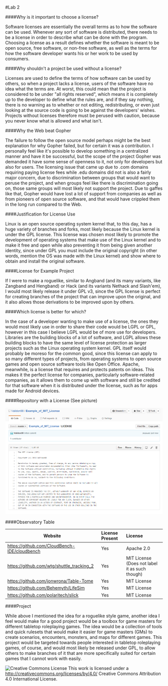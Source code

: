 #Lab 2

####Why is it important to choose a license?

Software licenses are essentially the overall terms as to how the software can be used. Whenever any sort of software is distributed, there needs to be a license in order to describe what can be done with the program. Choosing a license as a result defines whether the software is meant to be open source, free software, or non-free software, as well as the terms for how the software developer wants his or her work to be used by consumers.

####Why shouldn't a project be used without a license?

Licenses are used to define the terms of how software can be used by others, so when a project lacks a license, users of the software have no idea what the terms are. At worst, this could mean that the project is considered to be under "all rights reserved", which means it is completely up to the developer to define what the rules are, and if they say nothing, there is no warning as to whether or not editing, redistributing, or even just looking at the source code is going to be against the developers' wishes. Projects without licenses therefore must be perused with caution, because you never know what is allowed and what isn't.

####Why the Web beat Gopher

The failure to follow the open source model perhaps might be the best explanation for why Gopher failed, but for certain it was a contribution. I personally feel like it's possible to develop something in a centralized manner and have it be successful, but the scope of the project Gopher was demanded it have some sense of openness to it, not only for developers but also for users. The licensing issue that came up due to .com domains requiring paying license fees while .edu domains did not is also a fairly major concern, due to discrimination between groups that would want to peruse the project, and when groups feel like there is discrimination going on, those same groups will most likely not support the project. Due to gaffes like that, Gopher would have lost a lot of support from companies as well as from pioneers of open source software, and that would have crippled them in the long run compared to the Web.

####Justification for License Use

Linux is an open source operating system kernel that, to this day, has a huge variety of branches and forks, most likely because the Linux kernel is under the GPL license. This license was chosen most likely to promote the development of operating systems that make use of the Linux kernel and to make it free and open while also preventing it from being given another identity, since under GPL you must include the original copyright (in other words, mention the OS was made with the Linux kernel) and show where to obtain and install the original software.

####License for Example Project

If I were to make a roguelike, similar to Angband (and its many variants, like Zangband and Hengband) or Hack (and its variants Nethack and Slash'em), I would most likely release it under GPL v3, since the GPL license is perfect for creating branches of the project that can improve upon the original, and it also allows those derivations to be improved upon by others.

####Which license is better for which?

In the case of a developer wanting to make use of a license, the ones they would most likely use in order to share their code would be LGPL or GPL, however in this case I believe LGPL would be of more use for developers. Libraries are the building blocks of a lot of software, and LGPL allows these building blocks to have the same level of license protection as larger projects such as the Linux operating system kernel. GPL itself would probably be moreso for the common good, since this license can apply to so many different types of projects, from operating systems to open source games and open source software tools like Open Office. Apache, meanwhile, is a license that requires and protects patents on ideas. This makes it the perfect license for companies, particularly software-related companies, as it allows them to come up with software and still be credited for that software when it is distributed under the license, such as for apps made for Android devices.

####Repository with a License (See picture)

![License](lab2license.png)

####Observatory Table

Website | License Present | License
---------|:----------|:-------
https://github.com/CloudBench-IDE/cloudbench | Yes | Apache 2.0
https://github.com/wtg/shuttle_tracking_2 | Yes | MIT License (Does not label it as such though)
https://github.com/jonwrona/Table-Tome | Yes | MIT License
https://github.com/Behemyth/LifeSim | Yes | MIT License
https://github.com/polaritech/slick | Yes | MIT License

####Project

While above I mentioned the idea for a roguelike style game, another idea I feel would make for a good project would be a toolbox for game masters for different tabletop roleplaying games. The idea would be a collection of tools and quick rulesets that would make it easier for game masters (GMs) to create scenarios, encounters, monsters, and maps for different games. This project would be targeted towards people interested in tabletop roleplaying games, of course, and would most likely be released under GPL, to allow others to make branches of it that are more specifically suited for certain games that I cannot work with easily.

![Creative Commons License](https://i.creativecommons.org/l/by/4.0/88x31.png) This work is licensed under a http://creativecommons.org/licenses/by/4.0/ Creative Commons Attribution 4.0 International License.